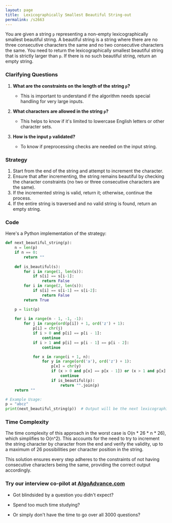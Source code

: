 ```yaml
---
layout: page
title:  Lexicographically Smallest Beautiful String-out
permalink: /s2663
---
```

You are given a string `p` representing a non-empty lexicographically smallest beautiful string. A beautiful string is a string where there are no three consecutive characters the same and no two consecutive characters the same. You need to return the lexicographically smallest beautiful string that is strictly larger than `p`. If there is no such beautiful string, return an empty string.

### Clarifying Questions
1. **What are the constraints on the length of the string `p`?**
   - This is important to understand if the algorithm needs special handling for very large inputs.

2. **What characters are allowed in the string `p`?**
   - This helps to know if it's limited to lowercase English letters or other character sets.

3. **How is the input `p` validated?**
   - To know if preprocessing checks are needed on the input string.

### Strategy
1. Start from the end of the string and attempt to increment the character.
2. Ensure that after incrementing, the string remains beautiful by checking the character constraints (no two or three consecutive characters are the same).
3. If the incremented string is valid, return it; otherwise, continue the process.
4. If the entire string is traversed and no valid string is found, return an empty string.

### Code

Here's a Python implementation of the strategy:

```python
def next_beautiful_string(p):
    n = len(p)
    if n == 0:
        return ""
    
    def is_beautiful(s):
        for i in range(1, len(s)):
            if s[i] == s[i-1]:
                return False
        for i in range(2, len(s)):
            if s[i] == s[i-1] == s[i-2]:
                return False
        return True

    p = list(p)
    
    for i in range(n - 1, -1, -1):
        for j in range(ord(p[i]) + 1, ord('z') + 1):
            p[i] = chr(j)
            if i > 0 and p[i] == p[i - 1]:
                continue
            if i > 1 and p[i] == p[i - 1] == p[i - 2]:
                continue

            for x in range(i + 1, n):
                for y in range(ord('a'), ord('z') + 1):
                    p[x] = chr(y)
                    if (x > 0 and p[x] == p[x - 1]) or (x > 1 and p[x] == p[x - 1] == p[x - 2]):
                        continue
                    if is_beautiful(p):
                        return "".join(p)
    return ""

# Example Usage:
p = "abcz"
print(next_beautiful_string(p))  # Output will be the next lexicographically smallest beautiful string after "abcz"
```

### Time Complexity
The time complexity of this approach in the worst case is O(n * 26 * n * 26), which simplifies to O(n^2). This accounts for the need to try to increment the string character by character from the end and verify the validity, up to a maximum of 26 possibilities per character position in the string.

This solution ensures every step adheres to the constraints of not having consecutive characters being the same, providing the correct output accordingly.


### Try our interview co-pilot at [AlgoAdvance.com](https://algoAdvance.com)

- Got blindsided by a question you didn't expect?

- Spend too much time studying?

- Or simply don't have the time to go over all 3000 questions?

